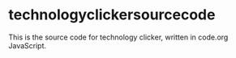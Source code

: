 # technologyclickersourcecode
This is the source code for technology clicker, written in code.org JavaScript.
